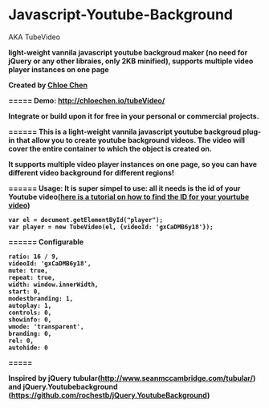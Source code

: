 # Javascript-Youtube-Background
AKA TubeVideo

<strong>light-weight vannila javascript youtube backgroud maker (no need for jQuery or any other libraies, only 2KB minified), supports multiple video player instances on one page<strong>

Created by <a href="http://chloechen.io">Chloe Chen</a>

=====
<strong>Demo: <strong>
http://chloechen.io/tubeVideo/

Integrate or build upon it for free in your personal or commercial projects.

======
This is a light-weight vannila javascript youtube backgroud plug-in that allow you to create youtube background videos. The video will cover the entire container to which the object is created on. 

It supports multiple video player instances on one page, so you can have different video background for different regions! 

======
<strong>Usage: </strong>
It is super simpel to use: all it needs is the id of your Youtube video(<a href="https://www.youtube.com/watch?v=EKyirtVHsK0">here is a tutorial on how to find the ID for your yourtube video</a>)

<code>var el = document.getElementById("player");</code> <br>
<code>var player = new TubeVideo(el, {videoId: 'gxCaDMB6y18'});
</code>

======
<strong>Configurable <strong>

<code>ratio: 16 / 9,</code> <br>
<code>videoId: 'gxCaDMB6y18',</code> <br>
<code>mute: true,</code> <br>
<code>repeat: true,</code> <br>
<code>width: window.innerWidth,</code> <br>
<code>start: 0,</code> <br>
<code>modestbranding: 1,</code> <br>
<code>autoplay: 1,</code> <br>
<code>controls: 0,</code> <br>
<code>showinfo: 0,</code> <br>
<code>wmode: 'transparent',</code> <br>
<code>branding: 0,</code> <br>
<code>rel: 0,</code> <br>
<code>autohide: 0</code> <br>

=====

Inspired by jQuery tubular(http://www.seanmccambridge.com/tubular/) and jQuery.Youtubebackground (https://github.com/rochestb/jQuery.YoutubeBackground)
